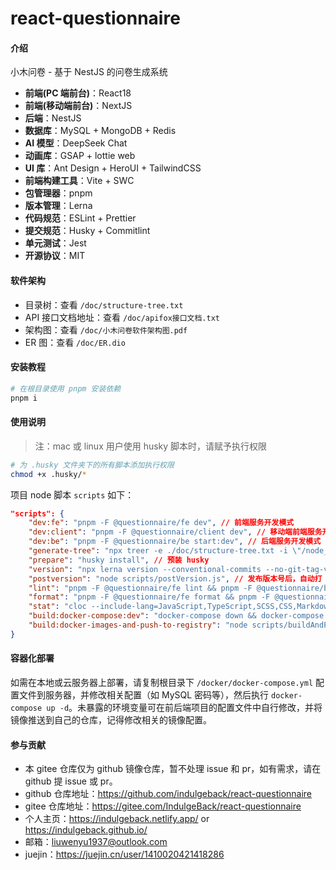 # react-questionnaire

#### 介绍

小木问卷 - 基于 NestJS 的问卷生成系统

- **前端(PC 端前台)**：React18
- **前端(移动端前台)**：NextJS
- **后端**：NestJS
- **数据库**：MySQL + MongoDB + Redis
- **AI 模型**：DeepSeek Chat
- **动画库**：GSAP + lottie web
- **UI 库**：Ant Design + HeroUI + TailwindCSS
- **前端构建工具**：Vite + SWC
- **包管理器**：pnpm
- **版本管理**：Lerna
- **代码规范**：ESLint + Prettier
- **提交规范**：Husky + Commitlint
- **单元测试**：Jest
- **开源协议**：MIT

#### 软件架构

- 目录树：查看 `/doc/structure-tree.txt`
- API 接口文档地址：查看 `/doc/apifox接口文档.txt`
- 架构图：查看 `/doc/小木问卷软件架构图.pdf`
- ER 图：查看 `/doc/ER.dio`

#### 安装教程

```bash
# 在根目录使用 pnpm 安装依赖
pnpm i
```

#### 使用说明

> 注：mac 或 linux 用户使用 husky 脚本时，请赋予执行权限

```bash
# 为 .husky 文件夹下的所有脚本添加执行权限
chmod +x .husky/*
```

项目 node 脚本 `scripts` 如下：

```json
"scripts": {
    "dev:fe": "pnpm -F @questionnaire/fe dev", // 前端服务开发模式
    "dev:client": "pnpm -F @questionnaire/client dev", // 移动端前端服务开发模式
    "dev:be": "pnpm -F @questionnaire/be start:dev", // 后端服务开发模式
    "generate-tree": "npx treer -e ./doc/structure-tree.txt -i \"/node_modules|.git|dist|.next|logs/\"", // 生成目录树
    "prepare": "husky install", // 预装 husky
    "version": "npx lerna version --conventional-commits --no-git-tag-version --force-publish=*", // 发布版本号
    "postversion": "node scripts/postVersion.js", // 发布版本号后，自动打 tag
    "lint": "pnpm -F @questionnaire/fe lint && pnpm -F @questionnaire/be lint", // eslint 校验
    "format": "pnpm -F @questionnaire/fe format && pnpm -F @questionnaire/be format", // prettier 格式化代码
    "stat": "cloc --include-lang=JavaScript,TypeScript,SCSS,CSS,Markdown --exclude-dir='node_modules,dist,build,.next' .", // 统计代码行数
    "build:docker-compose:dev": "docker-compose down && docker-compose up --build -d", // 构建docker-compose
    "build:docker-images-and-push-to-registry": "node scripts/buildAndPushImageWithLernaVersion.js" // 构建docker镜像并推送到镜像仓库
}
```

#### 容器化部署

如需在本地或云服务器上部署，请复制根目录下 `/docker/docker-compose.yml` 配置文件到服务器，并修改相关配置（如 MySQL 密码等），然后执行 `docker-compose up -d`。未暴露的环境变量可在前后端项目的配置文件中自行修改，并将镜像推送到自己的仓库，记得修改相关的镜像配置。

#### 参与贡献

- 本 gitee 仓库仅为 github 镜像仓库，暂不处理 issue 和 pr，如有需求，请在 github 提 issue 或 pr。
- github 仓库地址：https://github.com/indulgeback/react-questionnaire
- gitee 仓库地址：https://gitee.com/IndulgeBack/react-questionnaire
- 个人主页：https://indulgeback.netlify.app/ or https://indulgeback.github.io/
- 邮箱：liuwenyu1937@outlook.com
- juejin：https://juejin.cn/user/1410020421418286
